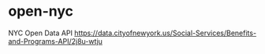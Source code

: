 # open-nyc

NYC Open Data API https://data.cityofnewyork.us/Social-Services/Benefits-and-Programs-API/2j8u-wtju

